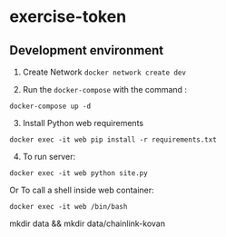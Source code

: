 # exercise-token

## Development environment

1. Create Network `docker network create dev`

2. Run the `docker-compose` with the command :

  `docker-compose up -d`

3. Install Python web requirements

  ```docker exec -it web pip install -r requirements.txt```

4. To run server:

  ```docker exec -it web python site.py```

  Or To call a shell inside web container:

  ```docker exec -it web /bin/bash```


mkdir data && mkdir data/chainlink-kovan
